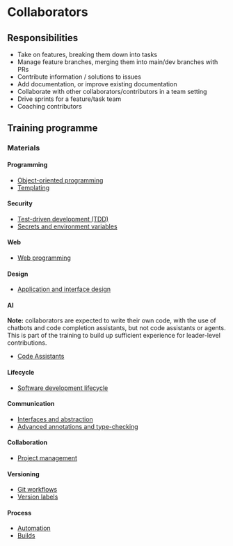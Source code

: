 # Collaborators

## Responsibilities

- Take on features, breaking them down into tasks
- Manage feature branches, merging them into main/dev branches with PRs
- Contribute information / solutions to issues
- Add documentation, or improve existing documentation
- Collaborate with other collaborators/contributors in a team setting
- Drive sprints for a feature/task team
- Coaching contributors

## Training programme

### Materials

#### Programming

- [Object-oriented programming](training/object-oriented-programming.md)
- [Templating](training/templating.md)

#### Security

- [Test-driven development (TDD)](training/test-driven-development.md)
- [Secrets and environment variables](training/secrets-env-vars.md)

#### Web

- [Web programming](training/web-programming.md)

#### Design

- [Application and interface design](training/application-and-interface-design.md)

#### AI

**Note:** collaborators are expected to write their own code, with the use of chatbots and code completion assistants, but not code assistants or agents. This is part of the training to build up sufficient experience for leader-level contributions.

- [Code Assistants](training/code-assistants.md)

#### Lifecycle

- [Software development lifecycle](training/software-development-lifecycle.md)

#### Communication

- [Interfaces and abstraction](training/interfaces-and-abstraction.md)
- [Advanced annotations and type-checking](training/advanced-annotations-type-checking.md)

#### Collaboration

- [Project management](training/project-management.md)

#### Versioning 

- [Git workflows](training/git-workflows.md)
- [Version labels](training/version-labels.md)

#### Process

- [Automation](training/automation.md)
- [Builds](training/builds.md)

